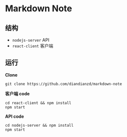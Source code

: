 # Markdown Note

## 结构
- `nodejs-server`  API
- `react-client`   客户端


## 运行

**Clone**
```shell script
git clone https://github.com/diandianzd/markdown-note
```

**客户端 code**
```shell script
cd react-client && npm install
npm start
```

**API code**
```shell script
cd nodejs-server && npm install
npm start
```
